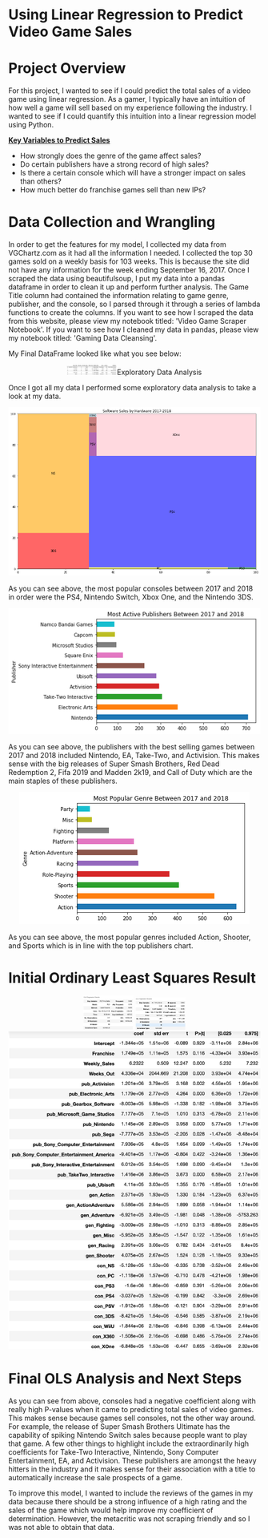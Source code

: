 # Using Linear Regression to Predict Video Game Sales

# Project Overview

For this project, I wanted to see if I could predict the total sales of a video game using linear regression. As a gamer, I typically have an intuition of how well a game will sell based on my experience following the industry. I wanted to see if I could quantify this intuition into a linear regression model using Python.

<u><b> Key Variables to Predict Sales </b></u>
<br>
* How strongly does the genre of the game affect sales?
* Do certain publishers have a strong record of high sales?
* Is there a certain console which will have a stronger impact on sales than others?
* How much better do franchise games sell than new IPs? 

# Data Collection and Wrangling

In order to get the features for my model, I collected my data from VGChartz.com as it had all the information I needed. I collected the top 30 games sold on a weekly basis for 103 weeks. This is because the site did not have any information for the week ending September 16, 2017. Once I scraped the data using beautifulsoup, I put my data into a pandas dataframe in order to clean it up and perform further analysis. The Game Title column had contained the information relating to game genre, publisher, and the console, so I parsed through it through a series of lambda functions to create the columns. If you want to see how I scraped the data from this website, please view my notebook titled: 'Video Game Scraper Notebook'. If you want to see how I cleaned my data in pandas, please view my notebook titled: 'Gaming Data Cleansing'.

My Final DataFrame looked like what you see below:

<p align="center">
  <img src="./Images/Final DataFrame.png" title="Data Collected" style="width:100px;height:100px>
</p>

# Exploratory Data Analysis
Once I got all my data I performed some exploratory data analysis to take a look at my data. 

<p align="center">
  <img src="./Images/EDA Consoles.png" title="Console With The Most Sales 2017-2018">
</p>

As you can see above, the most popular consoles between 2017 and 2018 in order were the PS4, Nintendo Switch, Xbox One, and the Nintendo 3DS. 

<p align="center">
  <img src="./Images/EDA Publishers.png" title="Publishers With The Most Sales 2017-2018">
</p>

As you can see above, the publishers with the best selling games between 2017 and 2018 included Nintendo, EA, Take-Two, and Activision. This makes sense with the big releases of Super Smash Brothers, Red Dead Redemption 2, Fifa 2019 and Madden 2k19, and Call of Duty which are the main staples of these publishers.

<p align="center">
  <img src="./Images/EDA Genres.png" title="Genres With The Most Sales 2017-2018">
</p>

As you can see above, the most popular genres included Action, Shooter, and Sports which is in line with the top publishers chart. 


# Initial Ordinary Least Squares Result

<p align="center">
  <img src="./Images/Initial OLS.png" title="Initial OLS" style="width:100px;height:100px>
</p>

Because most of my data consisted of categorical variables, there isn't a lot I can do to improve this result besides getting rid of the features that had a high P-value since they did not help my model explain the sales of the games. After I got rid of them, my final OLS and coefficients consisted of the following:

<p align="center">
  <img src="./Images/Final OLS.png" title="Final OLS" style="width:100px;height:100px>
</p>

<p align="center">
  <img src="./Images/Final OLS Coefficients.png" title="Final OLS Coefficients" width:200px;height:600px>
</p>

# Final OLS Analysis and Next Steps

As you can see from above, consoles had a negative coefficient along with really high P-values when it came to predicting total sales of video games. This makes sense because games sell consoles, not the other way around. For example, the release of Super Smash Brothers Ultimate has the capability of spiking Nintendo Switch sales because people want to play that game. A few other things to highlight include the extraordinarily high coefficients for Take-Two Interactive, Nintendo, Sony Computer Entertainment, EA, and Activision. These publishers are amongst the heavy hitters in the industry and it makes sense for their association with a title to automatically increase the sale prospects of a game.

To improve this model, I wanted to include the reviews of the games in my data because there should be a strong influence of a high rating and the sales of the game which would help improve my coefficient of determination. However, the metacritic was not scraping friendly and so I was not able to obtain that data.
